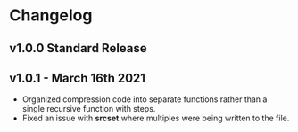 # Changelog

## v1.0.0 Standard Release

## v1.0.1 - March 16th 2021

- Organized compression code into separate functions rather than a single recursive function with steps.
- Fixed an issue with **srcset** where multiples were being written to the file.